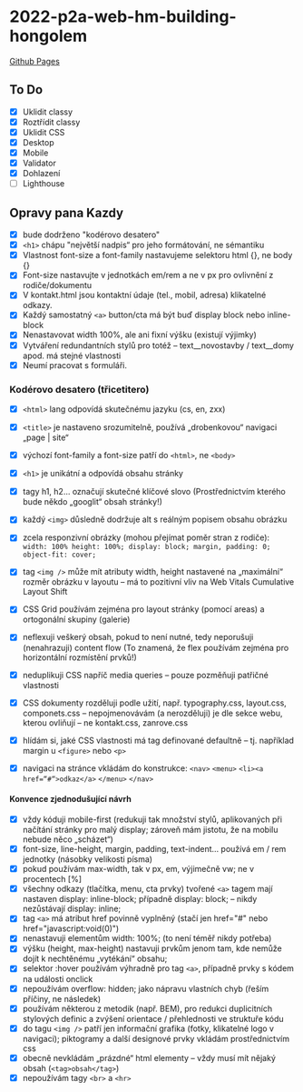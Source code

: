 # 2022-p2a-web-hm-building-hongolem
 [Github Pages](https://pslib-cz.github.io/2022-p2a-web-hm-building-hongolem/)

## To Do

* [x] Uklidit classy
* [x] Roztřídit classy
* [x] Uklidit CSS
* [x] Desktop
* [x] Mobile
* [x] Validator
* [x] Dohlazení
* [ ] Lighthouse

## Opravy pana Kazdy
* [x] bude dodrženo "kodérovo desatero"
* [x] ``<h1>`` chápu "největší nadpis“ pro jeho formátování, ne sémantiku
* [x] Vlastnost font-size a font-family nastavujeme selektoru html {}, ne body {}
* [x] Font-size nastavujte v jednotkách em/rem a ne v px pro ovlivnění z rodiče/dokumentu
* [x] V kontakt.html jsou kontaktní údaje (tel., mobil, adresa) klikatelné odkazy.
* [x] Každý samostatný ``<a>`` button/cta má být buď display block nebo inline-block
* [x] Nenastavovat width 100%, ale ani fixní výšku (existují výjimky)
* [x] Vytváření redundantních stylů pro totéž – text__novostavby / text__domy apod. má stejné vlastnosti
* [x] Neumí pracovat s formuláři.

### Kodérovo desatero (třicetitero)
* [x] ``<html>`` lang odpovídá skutečnému jazyku (cs, en, zxx)
* [x] ``<title>`` je nastaveno srozumitelně, používá „drobenkovou“ navigaci „page | site“
* [x] výchozí font-family a font-size patří do ``<html>``, ne ``<body>``
* [x] ``<h1>`` je unikátní a odpovídá obsahu stránky
* [x] tagy h1, h2… označují skutečné klíčové slovo (Prostřednictvím kterého bude někdo „googlit“ obsah stránky!)
* [x] každý ``<img>`` důsledně dodržuje alt s reálným popisem obsahu obrázku

* [x] zcela responzivní obrázky (mohou přejímat poměr stran z rodiče):
``width: 100%
height: 100%;
display: block;
margin, padding: 0;
object-fit: cover;``

* [x] tag ``<img />`` může mít atributy width, height nastavené na „maximální“ rozměr obrázku v layoutu – má to pozitivní vliv na Web Vitals Cumulative Layout Shift
* [x] CSS Grid používám zejména pro layout stránky (pomocí areas) a ortogonální skupiny (galerie)
* [x] neflexuji veškerý obsah, pokud to není nutné, tedy neporušuji (nenahrazuji) content flow (To znamená, že flex používám zejména pro horizontální rozmístění prvků!)
* [x] neduplikuji CSS napříč media queries – pouze pozměňuji patřičné vlastnosti
* [x] CSS dokumenty rozděluji podle užití, např. typography.css, layout.css, componets.css – nepojmenovávám (a nerozděluji) je dle sekce webu, kterou ovliňují – ne kontakt.css, zanrove.css
* [x] hlídám si, jaké CSS vlastnosti má tag definované defaultně – tj. například margin u ``<figure>`` nebo ``<p>``
* [x] navigaci na stránce vkládám do konstrukce: ``<nav>`` ``<menu>`` ``<li><a href=“#“>odkaz</a>`` ``</menu>`` ``</nav>``

#### Konvence zjednodušující návrh
* [x] vždy kóduji mobile-first (redukuji tak množství stylů, aplikovaných při načítání stránky pro malý display; zároveň mám jistotu, že na mobilu nebude něco „scházet“)
* [x] font-size, line-height, margin, padding, text-indent… používá em / rem jednotky (násobky velikosti písma)
* [x] pokud používám max-width, tak v px, em, výjimečně vw; ne v procentech [%]
* [x] všechny odkazy (tlačítka, menu, cta prvky) tvořené ``<a>`` tagem mají nastaven display: inline-block; případně display: block; – nikdy nezůstávají display: inline;
* [x] tag ``<a>`` má atribut href povinně vyplněný (stačí jen href="#" nebo href="javascript:void(0)")
* [x] nenastavuji elementům width: 100%; (to není téměř nikdy potřeba)
* [x] výšku (height, max-height) nastavuji prvkům jenom tam, kde nemůže dojít k nechtěnému „vytékání“ obsahu;
* [x] selektor :hover používám výhradně pro tag ``<a>``, případně prvky s kódem na události onclick
* [x] nepoužívám overflow: hidden; jako nápravu vlastních chyb (řeším příčiny, ne následek)
* [x] používám některou z metodik (např. BEM), pro redukci duplicitních stylových definic a zvýšení orientace / přehlednosti ve struktuře kódu
* [x] do tagu ``<img />`` patří jen informační grafika (fotky, klikatelné logo v navigaci); piktogramy a další designové prvky vkládám prostřednictvím css
* [x] obecně nevkládám „prázdné“ html elementy – vždy musí mít nějaký obsah (``<tag>obsah</tag>``)
* [x] nepoužívám tagy ``<br>`` a ``<hr>``
